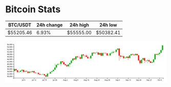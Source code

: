 # Bitcoin Stats

BTC/USDT|24h change|24h high|24h low|
|---|---|---|---|
|$55205.46|6.93%|$55555.00|$50382.41|

<img src="./chart.svg">

